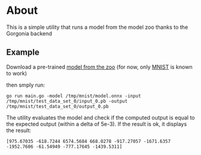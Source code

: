 # About

This is a simple utility that runs a model from the model zoo thanks to the Gorgonia backend

## Example

Download a pre-trained [model from the zoo](https://github.com/onnx/models) (for now, only [MNIST](https://github.com/onnx/models/tree/master/mnist) is known to work)

then smply run:

`go run main.go -model /tmp/mnist/model.onnx -input /tmp/mnist/test_data_set_0/input_0.pb -output /tmp/mnist/test_data_set_0/output_0.pb`

The utility evaluates the model and check if the computed output is equal to the expected output (within a delta of 5e-3).
If the result is ok, it displays the result:

`[975.67035 -618.7244 6574.5684 668.0278 -917.27057 -1671.6357 -1952.7606 -61.54949 -777.17645 -1439.5311]`
